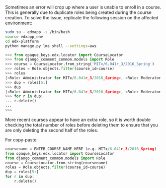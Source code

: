 Sometimes an error will crop up where a user is unable to enroll in a course. This is generally due to duplicate roles
being created during the course creation. To solve the issue, replicate the following session on the affected
environment:

```bash
sudo su - edxapp -s /bin/bash
source edxapp_env
cd edx-platform
python manage.py lms shell --settings=aws
```

```python
>>> from opaque_keys.edx.locator import CourseLocator
>>> from django_comment_common.models import Role
>>> course = CourseLocator.from_string('MITx/6.041r_3/2016_Spring')
>>> roles = Role.objects.filter(course_id=course)
>>> roles
[<Role: Administrator for MITx/6.041r_3/2016_Spring>, <Role: Moderator for MITx/6.041r_3/2016_Spring>, <Role: Community TA for MITx/6.041r_3/2016_Spring>, <Role: Student for MITx/6.041r_3/2016_Spring>, <Role: Administrator for MITx/6.041r_3/2016_Spring>, <Role: Moderator for MITx/6.041r_3/2016_Spring>, <Role: Community TA for MITx/6.041r_3/2016_Spring>, <Role: Student for MITx/6.041r_3/2016_Spring>]
>>> dup = roles[5:]
>>> dup
[<Role: Administrator for MITx/6.041r_3/2016_Spring>, <Role: Moderator for MITx/6.041r_3/2016_Spring>, <Role: Community TA for MITx/6.041r_3/2016_Spring>, <Role: Student for MITx/6.041r_3/2016_Spring>]
>>> for r in dup:
... r.delete()
...
>>>
```

More recent courses appear to have an extra role, so it is worth double checking the total number of roles before deleting them to ensure that you are only deleting the second half of the roles.

For copy-paste:
```python
coursename = ENTER_COURSE_NAME_HERE (e.g. MITx/6.041r_3/2016_Spring)
from opaque_keys.edx.locator import CourseLocator
from django_comment_common.models import Role
course = CourseLocator.from_string(coursename)
roles = Role.objects.filter(course_id=course)
dup = roles[5:]
for r in dup:
    r.delete()
```

